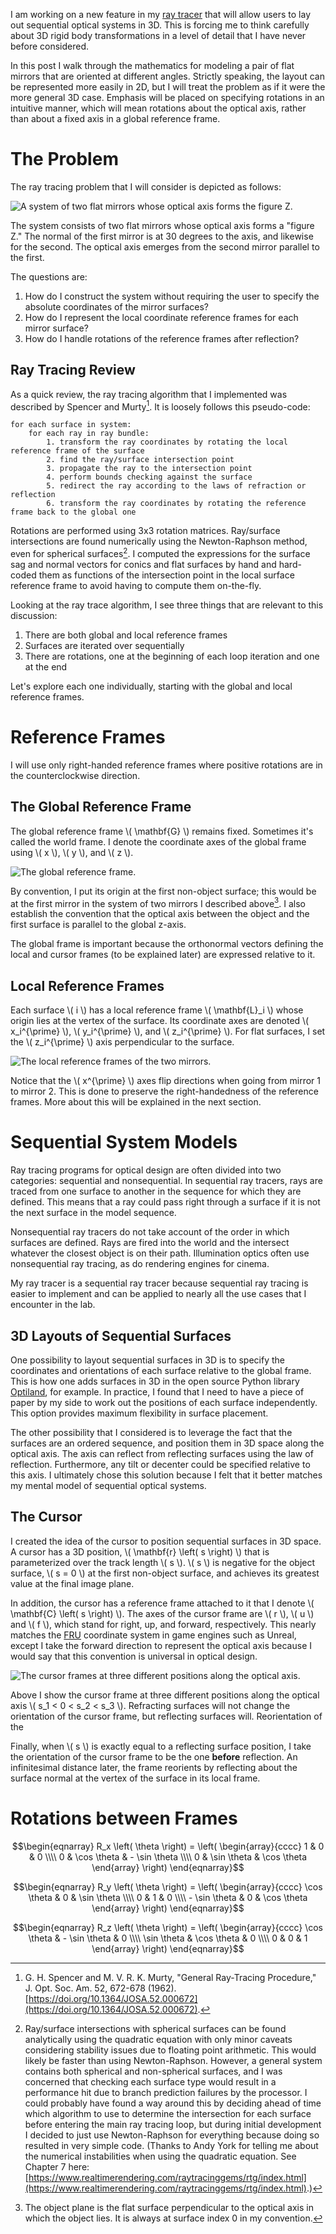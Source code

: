 <!--
.. title: Rotation Matrices for 3D Ray Tracing
.. slug: rotation-matrices-for-3d-ray-tracing
.. date: 2025-05-30 10:36:25 UTC+02:00
.. tags: ray tracing, optics
.. category: programming
.. link: 
.. description: 
.. type: text
.. has_math: true
-->

I am working on a new feature in my [ray tracer](https://github.com/kmdouglass/cherry) that will allow users to lay out sequential optical systems in 3D. This is forcing me to think carefully about 3D rigid body transformations in a level of detail that I have never before considered.

In this post I walk through the mathematics for modeling a pair of flat mirrors that are oriented at different angles. Strictly speaking, the layout can be represented more easily in 2D, but I will treat the problem as if it were the more general 3D case. Emphasis will be placed on specifying rotations in an intuitive manner, which will mean rotations about the optical axis, rather than about a fixed axis in a global reference frame.

# The Problem

The ray tracing problem that I will consider is depicted as follows:

![A system of two flat mirrors whose optical axis forms the figure Z.](/images/sequential-layout-problem-statement.png)

The system consists of two flat mirrors whose optical axis forms a "figure Z." The normal of the first mirror is at 30 degrees to the axis, and likewise for the second. The optical axis emerges from the second mirror parallel to the first.

The questions are:

1. How do I construct the system without requiring the user to specify the absolute coordinates of the mirror surfaces?
1. How do I represent the local coordinate reference frames for each mirror surface?
1. How do I handle rotations of the reference frames after reflection?

## Ray Tracing Review

As a quick review, the ray tracing algorithm that I implemented was described by Spencer and Murty[^1]. It is loosely follows this pseudo-code:

```
for each surface in system:
    for each ray in ray bundle:
        1. transform the ray coordinates by rotating the local reference frame of the surface
        2. find the ray/surface intersection point
        3. propagate the ray to the intersection point
        4. perform bounds checking against the surface
        5. redirect the ray according to the laws of refraction or reflection
        6. transform the ray coordinates by rotating the reference frame back to the global one
```

Rotations are performed using 3x3 rotation matrices. Ray/surface intersections are found numerically using the Newton-Raphson method, even for spherical surfaces[^2]. I computed the expressions for the surface sag and normal vectors for conics and flat surfaces by hand and hard-coded them as functions of the intersection point in the local surface reference frame to avoid having to compute them on-the-fly.

Looking at the ray trace algorithm, I see three things that are relevant to this discussion:

1. There are both global and local reference frames
1. Surfaces are iterated over sequentially
1. There are rotations, one at the beginning of each loop iteration and one at the end

Let's explore each one individually, starting with the global and local reference frames.

# Reference Frames

I will use only right-handed reference frames where positive rotations are in the counterclockwise direction.

## The Global Reference Frame

The global reference frame \\( \mathbf{G} \\) remains fixed. Sometimes it's called the world frame. I denote the coordinate axes of the global frame using \\( x \\), \\( y \\), and \\( z \\).

![The global reference frame.](/images/sequential-layout-global-reference-frame.png)

By convention, I put its origin at the first non-object surface; this would be at the first mirror in the system of two mirrors I described above[^3]. I also establish the convention that the optical axis between the object and the first surface is parallel to the global z-axis.

The global frame is important because the orthonormal vectors defining the local and cursor frames (to be explained later) are expressed relative to it.

## Local Reference Frames

Each surface \\( i \\) has a local reference frame \\( \mathbf{L}_i \\) whose origin lies at the vertex of the surface. Its coordinate axes are denoted \\( x_i^{\prime} \\), \\( y_i^{\prime} \\), and \\( z_i^{\prime} \\). For flat surfaces, I set the \\( z_i^{\prime} \\) axis perpendicular to the surface.

![The local reference frames of the two mirrors.](/images/sequential-layout-local-reference-frames.png)

Notice that the \\( x^{\prime} \\) axes flip directions when going from mirror 1 to mirror 2. This is done to preserve the right-handedness of the reference frames. More about this will be explained in the next section.

# Sequential System Models

Ray tracing programs for optical design are often divided into two categories: sequential and nonsequential. In sequential ray tracers, rays are traced from one surface to another in the sequence for which they are defined. This means that a ray could pass right through a surface if it is not the next surface in the model sequence.

Nonsequential ray tracers do not take account of the order in which surfaces are defined. Rays are fired into the world and the intersect whatever the closest object is on their path. Illumination optics often use nonsequential ray tracing, as do rendering engines for cinema.

My ray tracer is a sequential ray tracer because sequential ray tracing is easier to implement and can be applied to nearly all the use cases that I encounter in the lab.

## 3D Layouts of Sequential Surfaces

One possibility to layout sequential surfaces in 3D is to specify the coordinates and orientations of each surface relative to the global frame. This is how one adds surfaces in 3D in the open source Python library [Optiland](https://github.com/HarrisonKramer/optiland), for example. In practice, I found that I need to have a piece of paper by my side to work out the positions of each surface independently. This option provides maximum flexibility in surface placement.

The other possibility that I considered is to leverage the fact that the surfaces are an ordered sequence, and position them in 3D space along the optical axis. The axis can reflect from reflecting surfaces using the law of reflection. Furthermore, any tilt or decenter could be specified relative to this axis. I ultimately chose this solution because I felt that it better matches my mental model of sequential optical systems.

## The Cursor

I created the idea of the cursor to position sequential surfaces in 3D space. A cursor has a 3D position, \\( \mathbf{r} \left( s \right) \\) that is parameterized over the track length \\( s \\). \\( s \\) is negative for the object surface, \\( s = 0 \\) at the first non-object surface, and achieves its greatest value at the final image plane.

In addition, the cursor has a reference frame attached to it that I denote \\( \mathbf{C} \left( s \right) \\). The axes of the cursor frame are \\( r \\), \\( u \\)  and \\( f \\), which stand for right, up, and forward, respectively. This nearly matches the [FRU](https://dev.epicgames.com/documentation/en-us/uefn/forwardrightup-coordinate-system-in-unreal-editor-for-fortnite) coordinate system in game engines such as Unreal, except I take the forward direction to represent the optical axis because I would say that this convention is universal in optical design.

![The cursor frames at three different positions along the optical axis.](/images/sequential-layout-cursor-frames.png)

Above I show the cursor frame at three different positions along the optical axis \\( s_1 < 0 < s_2 < s_3 \\). Refracting surfaces will not change the orientation of the cursor frame, but reflecting surfaces will. Reorientation of the 

Finally, when \\( s \\) is exactly equal to a reflecting surface position, I take the orientation of the cursor frame to be the one **before** reflection. An infinitesimal distance later, the frame reorients by reflecting about the surface normal at the vertex of the surface in its local frame.

# Rotations between Frames

$$\begin{eqnarray}
R_x \left( \theta \right) = \left(
  \begin{array}{cccc}
    1 & 0 & 0 \\\\
    0 & \cos \theta & - \sin \theta \\\\
    0 & \sin \theta & \cos \theta
  \end{array}
\right)
\end{eqnarray}$$

$$\begin{eqnarray}
R_y \left( \theta \right) = \left(
  \begin{array}{cccc}
    \cos \theta & 0 & \sin \theta \\\\
    0 & 1 & 0 \\\\
    - \sin \theta & 0 & \cos \theta
  \end{array}
\right)
\end{eqnarray}$$

$$\begin{eqnarray}
R_z \left( \theta \right) = \left(
  \begin{array}{cccc}
    \cos \theta & - \sin \theta & 0 \\\\
    \sin \theta & \cos \theta & 0 \\\\
    0 & 0 & 1
  \end{array}
\right)
\end{eqnarray}$$



[^1]: G. H. Spencer and M. V. R. K. Murty, "General Ray-Tracing Procedure," J. Opt. Soc. Am. 52, 672-678 (1962). [https://doi.org/10.1364/JOSA.52.000672](https://doi.org/10.1364/JOSA.52.000672).
[^2]: Ray/surface intersections with spherical surfaces can be found analytically using the quadratic equation with only minor caveats considering stability issues due to floating point arithmetic. This would likely be faster than using Newton-Raphson. However, a general system contains both spherical and non-spherical surfaces, and I was concerned that checking each surface type would result in a performance hit due to branch prediction failures by the processor. I could probably have found a way around this by deciding ahead of time which algorithm to use to determine the intersection for each surface before entering the main ray tracing loop, but during initial development I decided to just use Newton-Raphson for everything because doing so resulted in very simple code. (Thanks to Andy York for telling me about the numerical instabilities when using the quadratic equation. See Chapter 7 here: [https://www.realtimerendering.com/raytracinggems/rtg/index.html](https://www.realtimerendering.com/raytracinggems/rtg/index.html).)
[^3]: The object plane is the flat surface perpendicular to the optical axis in which the object lies. It is always at surface index 0 in my convention.
